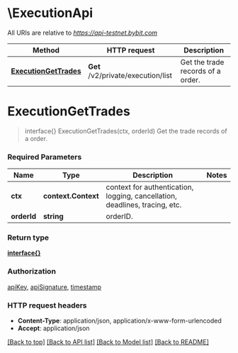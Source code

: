 # \ExecutionApi

All URIs are relative to *https://api-testnet.bybit.com*

Method | HTTP request | Description
------------- | ------------- | -------------
[**ExecutionGetTrades**](ExecutionApi.md#ExecutionGetTrades) | **Get** /v2/private/execution/list | Get the trade records of a order.


# **ExecutionGetTrades**
> interface{} ExecutionGetTrades(ctx, orderId)
Get the trade records of a order.

### Required Parameters

Name | Type | Description  | Notes
------------- | ------------- | ------------- | -------------
 **ctx** | **context.Context** | context for authentication, logging, cancellation, deadlines, tracing, etc.
  **orderId** | **string**| orderID. | 

### Return type

[**interface{}**](interface{}.md)

### Authorization

[apiKey](../README.md#apiKey), [apiSignature](../README.md#apiSignature), [timestamp](../README.md#timestamp)

### HTTP request headers

 - **Content-Type**: application/json, application/x-www-form-urlencoded
 - **Accept**: application/json

[[Back to top]](#) [[Back to API list]](../README.md#documentation-for-api-endpoints) [[Back to Model list]](../README.md#documentation-for-models) [[Back to README]](../README.md)

